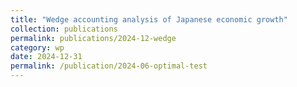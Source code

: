 ```yaml
---
title: "Wedge accounting analysis of Japanese economic growth"
collection: publications
permalink: publications/2024-12-wedge
category: wp
date: 2024-12-31
permalink: /publication/2024-06-optimal-test
---
```

